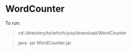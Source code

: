 # WordCounter

To run: 

> cd /directory/to/which/you/download/WordCounter

> java -jar WordCounter.jar
